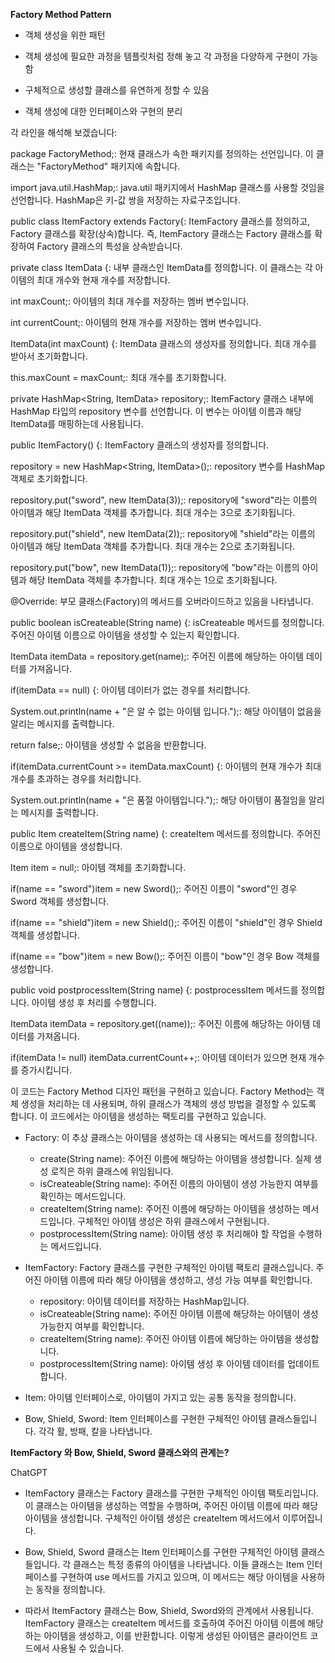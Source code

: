 **Factory Method Pattern**

- 객체 생성을 위한 패턴

- 객체 생성에 필요한 과정을 템플릿처럼 정해 놓고 각 과정을 다양하게 구현이 가능함

- 구체적으로 생성할 클래스를 유연하게 정할 수 있음

- 객체 생성에 대한 인터페이스와 구현의 분리



각 라인을 해석해 보겠습니다:

package FactoryMethod;: 현재 클래스가 속한 패키지를 정의하는 선언입니다. 이 클래스는 "FactoryMethod" 패키지에 속합니다.

import java.util.HashMap;: java.util 패키지에서 HashMap 클래스를 사용할 것임을 선언합니다. HashMap은 키-값 쌍을 저장하는 자료구조입니다.

public class ItemFactory extends Factory{: ItemFactory 클래스를 정의하고, Factory 클래스를 확장(상속)합니다. 즉, ItemFactory 클래스는 Factory 클래스를 확장하여 Factory 클래스의 특성을 상속받습니다.

private class ItemData {: 내부 클래스인 ItemData를 정의합니다. 이 클래스는 각 아이템의 최대 개수와 현재 개수를 저장합니다.

int maxCount;: 아이템의 최대 개수를 저장하는 멤버 변수입니다.

int currentCount;: 아이템의 현재 개수를 저장하는 멤버 변수입니다.

ItemData(int maxCount) {: ItemData 클래스의 생성자를 정의합니다. 최대 개수를 받아서 초기화합니다.

this.maxCount = maxCount;: 최대 개수를 초기화합니다.

private HashMap<String, ItemData> repository;: ItemFactory 클래스 내부에 HashMap 타입의 repository 변수를 선언합니다. 이 변수는 아이템 이름과 해당 ItemData를 매핑하는데 사용됩니다.

public ItemFactory() {: ItemFactory 클래스의 생성자를 정의합니다.

repository = new HashMap<String, ItemData>();: repository 변수를 HashMap 객체로 초기화합니다.

repository.put("sword", new ItemData(3));: repository에 "sword"라는 이름의 아이템과 해당 ItemData 객체를 추가합니다. 최대 개수는 3으로 초기화됩니다.

repository.put("shield", new ItemData(2));: repository에 "shield"라는 이름의 아이템과 해당 ItemData 객체를 추가합니다. 최대 개수는 2으로 초기화됩니다.

repository.put("bow", new ItemData(1));: repository에 "bow"라는 이름의 아이템과 해당 ItemData 객체를 추가합니다. 최대 개수는 1으로 초기화됩니다.

@Override: 부모 클래스(Factory)의 메서드를 오버라이드하고 있음을 나타냅니다.

public boolean isCreateable(String name) {: isCreateable 메서드를 정의합니다. 주어진 아이템 이름으로 아이템을 생성할 수 있는지 확인합니다.

ItemData itemData = repository.get(name);: 주어진 이름에 해당하는 아이템 데이터를 가져옵니다.

if(itemData == null) {: 아이템 데이터가 없는 경우를 처리합니다.

System.out.println(name + "은 알 수 없는 아이템 입니다.");: 해당 아이템이 없음을 알리는 메시지를 출력합니다.

return false;: 아이템을 생성할 수 없음을 반환합니다.

if(itemData.currentCount >= itemData.maxCount) {: 아이템의 현재 개수가 최대 개수를 초과하는 경우를 처리합니다.

System.out.println(name + "은 품절 아이템입니다.");: 해당 아이템이 품절임을 알리는 메시지를 출력합니다.

public Item createItem(String name) {: createItem 메서드를 정의합니다. 주어진 이름으로 아이템을 생성합니다.

Item item = null;: 아이템 객체를 초기화합니다.

if(name == "sword")item = new Sword();: 주어진 이름이 "sword"인 경우 Sword 객체를 생성합니다.

if(name == "shield")item = new Shield();: 주어진 이름이 "shield"인 경우 Shield 객체를 생성합니다.

if(name == "bow")item = new Bow();: 주어진 이름이 "bow"인 경우 Bow 객체를 생성합니다.

public void postprocessItem(String name) {: postprocessItem 메서드를 정의합니다. 아이템 생성 후 처리를 수행합니다.

ItemData itemData = repository.get((name));: 주어진 이름에 해당하는 아이템 데이터를 가져옵니다.

if(itemData != null) itemData.currentCount++;: 아이템 데이터가 있으면 현재 개수를 증가시킵니다.


이 코드는 Factory Method 디자인 패턴을 구현하고 있습니다. Factory Method는 객체 생성을 처리하는 데 사용되며, 하위 클래스가 객체의 생성 방법을 결정할 수 있도록 합니다. 이 코드에서는 아이템을 생성하는 팩토리를 구현하고 있습니다.

- Factory: 이 추상 클래스는 아이템을 생성하는 데 사용되는 메서드를 정의합니다.

    - create(String name): 주어진 이름에 해당하는 아이템을 생성합니다. 실제 생성 로직은 하위 클래스에 위임됩니다.
    - isCreateable(String name): 주어진 이름의 아이템이 생성 가능한지 여부를 확인하는 메서드입니다.
    - createItem(String name): 주어진 이름에 해당하는 아이템을 생성하는 메서드입니다. 구체적인 아이템 생성은 하위 클래스에서 구현됩니다.
    - postprocessItem(String name): 아이템 생성 후 처리해야 할 작업을 수행하는 메서드입니다.
- ItemFactory: Factory 클래스를 구현한 구체적인 아이템 팩토리 클래스입니다. 주어진 아이템 이름에 따라 해당 아이템을 생성하고, 생성 가능 여부를 확인합니다.

    - repository: 아이템 데이터를 저장하는 HashMap입니다.
    - isCreateable(String name): 주어진 아이템 이름에 해당하는 아이템이 생성 가능한지 여부를 확인합니다.
    - createItem(String name): 주어진 아이템 이름에 해당하는 아이템을 생성합니다.
    - postprocessItem(String name): 아이템 생성 후 아이템 데이터를 업데이트합니다.
- Item: 아이템 인터페이스로, 아이템이 가지고 있는 공통 동작을 정의합니다.

- Bow, Shield, Sword: Item 인터페이스를 구현한 구체적인 아이템 클래스들입니다. 각각 활, 방패, 칼을 나타냅니다.


**ItemFactory 와 Bow, Shield, Sword 클래스와의 관계는?**

ChatGPT
- ItemFactory 클래스는 Factory 클래스를 구현한 구체적인 아이템 팩토리입니다. 이 클래스는 아이템을 생성하는 역할을 수행하며, 주어진 아이템 이름에 따라 해당 아이템을 생성합니다. 구체적인 아이템 생성은 createItem 메서드에서 이루어집니다.

- Bow, Shield, Sword 클래스는 Item 인터페이스를 구현한 구체적인 아이템 클래스들입니다. 각 클래스는 특정 종류의 아이템을 나타냅니다. 이들 클래스는 Item 인터페이스를 구현하여 use 메서드를 가지고 있으며, 이 메서드는 해당 아이템을 사용하는 동작을 정의합니다.

- 따라서 ItemFactory 클래스는 Bow, Shield, Sword와의 관계에서 사용됩니다. ItemFactory 클래스는 createItem 메서드를 호출하여 주어진 아이템 이름에 해당하는 아이템을 생성하고, 이를 반환합니다. 이렇게 생성된 아이템은 클라이언트 코드에서 사용될 수 있습니다.




